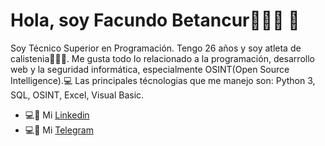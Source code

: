 # Hola, soy Facundo Betancur👨🏻‍💻 👋
Soy Técnico Superior en Programación. Tengo 26 años y soy  atleta de calistenia🤸🏻‍♂️. Me gusta todo lo relacionado a la programación, desarrollo web y la seguridad informática, especialmente OSINT(Open Source Intelligence).💻
Las principales técnologias que me manejo son: Python 3, SQL, OSINT, Excel, Visual Basic.
- 💻📳 Mi [Linkedin](https://www.linkedin.com/in/facundo-betancur-33659a124/)
- 💻📳 Mi [Telegram](https://t.me/redline097)
